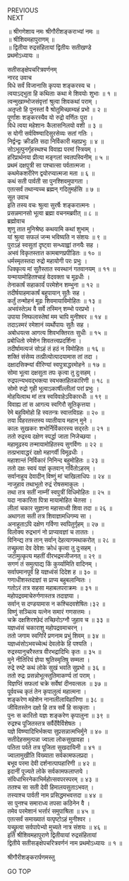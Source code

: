 PREVIOUS  
NEXT  
  
॥ श्रीगणेशाय नमः श्रीगौरीशङ्कराभ्यां नमः ॥  
॥ श्रीशिवमहापुराणम् ॥  
॥ द्वितीया रुद्रसंहितायां द्वितीयः सतीखण्डे  
प्रथमोऽध्यायः ॥  
  
सतीसङ्‌क्षेपचरित्रवर्णनम्  
नारद उवाच  
विधे सर्वं विजानासि कृपया शङ्‌करस्य च ।  
त्वयाऽद्‌भुता हि कथिताः कथा मे शिवयोः शुभाः ॥ १ ॥  
त्वन्मुखाम्भोजसंवृत्तां श्रुत्वा शिवकथां पराम् ।  
अतृप्तो हि पुनस्तां वै श्रोतुमिच्छाम्यहं प्रभो ॥ २ ॥  
पूर्णांशः शङ्‌करस्यैव यो रुद्रो वर्णितः पुरा ।  
विधे त्वया महेशानः कैलासनिलयो वशी ॥ ३ ॥  
स योगी सर्वविष्ण्वादिसुरसेव्यः सतां गतिः ।  
निर्द्वन्द्वः क्रीडति सदा निर्विकारी महाप्रभुः ॥ ४ ॥  
सोऽभूत्पुनर्गृहस्थश्च विवाह्य परमां स्त्रियम् ।  
हरिप्रार्थनया प्रीत्या मङ्‌गलां स्वतपस्विनीम् ॥ ५ ॥  
प्रथमं दक्षपुत्री सा पश्चात्सा पर्वतात्मजा ।  
कथमेकशरीरेण द्वयोरप्यात्मजा मता ॥ ६ ॥  
कथं सती पार्वती सा पुनश्शिवमुपागता ।  
एतत्सर्वं तथान्यच्च ब्रह्मन् गदितुमर्हसि ॥ ७ ॥  
सूत उवाच  
इति तस्य वचः श्रुत्वा सुरर्षेः शङ्‌करात्मनः ।  
प्रसन्नमानसो भूत्वा ब्रह्मा वचनमब्रवीत् ॥ ८ ॥  
ब्रह्मोवाच  
शृणु तात मुनिश्रेष्ठ कथयामि कथां शुभाम् ।  
यां श्रुत्वा सफलं जन्म भविष्यति न संशयः ॥ ९ ॥  
पुराऽहं स्वसुतां दृष्ट्वा सन्ध्याह्वां तनयैः सह ।  
अभवं विकृतस्तात कामबाणप्रपीडितः ॥ १० ॥  
धर्मस्मृतस्तदा रुद्रो महायोगी परः प्रभुः ।  
धिक्कृत्य मां सुतैस्तात स्वस्थानं गतवानयम् ॥ ११ ॥  
यन्मायामोहितश्चाहं वेदवक्ता च मूढधीः ।  
तेनाकार्षं सहाकार्यं परमेशेन शम्भुना ॥ १२ ॥  
तदीर्षयाहमाकार्षं बहूपायान् सुतैः सह ।  
कर्तुं तन्मोहनं मूढः शिवमायाविमोहितः ॥ १३ ॥  
अभवंस्तेऽथ वै सर्वे तस्मिन् शम्भो परप्रभो ।  
उपाया निष्फलास्तेषां मम चापि मुनीश्वर ॥ १४ ॥  
तदाऽस्मरं रमेशानं व्यर्थोपायः सुतैः सह ।  
अबोधयत्स आगत्य शिवभक्तिरतः सुधीः ॥ १५ ॥  
प्रबोधितो रमेशेन शिवतत्त्वप्रदर्शिना ।  
तदीर्षामत्यजं सोऽहं तं हठं न विमोहितः ॥ १६ ॥  
शक्तिं संसेव्य तत्प्रीत्योत्पादयामास तां तदा ।  
दक्षादसिक्न्यां वीरिण्यां स्वपुत्राद्धरमोहने ॥ १७ ॥  
सोमा भूत्वा दक्षसुता तपः कृत्वा तु दुःसहम् ।  
रुद्रपत्न्यभवद्‌भक्त्या स्वभक्तहितकारिणी ॥ १८ ॥  
सोमो रुद्रो गृही भूत्वाऽकार्षील्लीलां परां प्रभुः ।  
मोहयित्वाथ मां तत्र स्वविवाहेऽविकारधीः ॥ १९ ॥  
विवाह्य तां स आगत्य स्वगिरौ सूतिकृत्तया ।  
रेमे बहुविमोहो हि स्वतन्त्रः स्वात्तविग्रहः ॥ २० ॥  
तया विहरतस्तस्य व्यातीयाय महान् मुने ।  
कालः सुखकरः शभोर्निर्विकारस्य सद्‌रतेः ॥ २१ ॥  
ततो रुद्रस्य दक्षेण स्पर्द्धा जाता निजेच्छया ।  
महामूढस्य तन्मायामोहितस्य सुगर्विणः ॥ २२ ॥  
तत्प्रभावाद्धरं दक्षो महागर्वी विमूढधीः ।  
महाशान्तं निर्विकारं निनिन्द बहुमोहितः ॥ २३ ॥  
ततो दक्षः स्वयं यज्ञं कृतवान् गर्वितोऽहरम् ।  
सर्वानाहूय देवादीन् विष्णुं मां चाखिलाधिपः ॥ २४ ॥  
नाजुहाव तथाभूतो रुद्रं रोषसमाकुलः ।  
तथा तत्र सतीं नाम्नीं स्वपुत्रीं विधिमोहितः ॥ २५ ॥  
यदा नाकारिता पित्रा मायामोहित चेतसा ।  
लीलां चकार सुज्ञाना महासाध्वी शिवा तदा ॥ २६ ॥  
अथागता सती तत्र शिवाज्ञामधिगम्य सा ।  
अनाहूताऽपि दक्षेण गर्विणा स्वपितुर्गृहम् ॥ २७ ॥  
विलोक्य रुद्रभागं नो प्राप्यावज्ञां च ताततः ।  
विनिन्द्य तत्र तान् सर्वान् देहत्यागमथाकरोत् ॥ २८ ॥  
तच्छ्रुत्वा देव देवेशः क्रोधं कृत्वा तु दुःसहम् ।  
जटामुत्कृत्य महतीं वीरभद्रमजीजनत् ॥ २९ ॥  
सगणं तं समुत्पाद्य किं कुर्य्यामिति वादिनम् ।  
सर्वापमानपूर्वं हि यज्ञध्वंसं दिदेश ह ॥ ३० ॥  
गणाधीशस्तदाज्ञां स प्राप्य बहुबलान्वितः ।  
गतोऽरं तत्र सहसा महाबलपराक्रमः ॥ ३१ ॥  
महोपद्रवमाचेरुर्गणास्तत्र तदाज्ञया ।  
सर्वान् स दण्डयामास न कश्चिदवशेषितः।३२ ॥  
विष्णुं सञ्चित्य यत्नेन समारं गणसत्तमः ।  
चक्रे दक्षशिरश्छेदं तच्छिरोऽग्नौ जुहाव च ॥ ३३ ॥  
यज्ञध्वंसं चकाराशु महोपद्रवमाचरन् ।  
ततो जगाम स्वगिरिं प्रणनाम प्रभुं शिवम् ॥ ३४ ॥  
यज्ञध्वंसोऽभवच्चेत्थं देवलोके हि पश्यति ।  
रुद्रस्यानुचरैस्तत्र वीरभद्रादिभिः कृतः ॥ ३५ ॥  
मुने नीतिरियं ज्ञेया श्रुतिस्मृतिषु सम्मता ।  
रुद्रे रुष्टे कथं लोके सुखं भवति सुप्रभो ॥ ३६ ॥  
ततो रुद्रः प्रसन्नोभूत्स्तुतिमाकर्ण्य तां पराम् ।  
विज्ञप्तिं सफलां चक्रे सर्वेषां दीनवत्सलः ॥ ३७ ॥  
पूर्ववच्च कृतं तेन कृपालुत्वं महात्मना ।  
शङ्‌करेण महेशेन नानालीलाविहारिणा ॥ ३८ ॥  
जीवितस्तेन दक्षो हि तत्र सर्वे हि सत्कृताः ।  
पुनः स कारितो यज्ञः शङ्‌करेण कृपालुना ॥ ३९ ॥  
रुद्रश्च पूजितस्तत्र सर्वैर्देवैर्विशेषतः ।  
यज्ञे विष्ण्वादिभिर्भक्त्या सुप्रसन्नात्मभिर्मुने ॥ ४० ॥  
सतीदेहसमुत्पन्ना ज्वाला लोकसुखावहा ।  
पतिता पर्वते तत्र पूजिता सुखदायिनी ॥ ४१ ॥  
ज्वालामुखीति विख्याता सर्वकामफलप्रदा ।  
बभूव परमा देवी दर्शनात्पापहारिणी ॥ ४२ ॥  
इदानीं पूज्यते लोके सर्वकामफलाप्तये ।  
संविधाभिरनेकाभिर्महोत्सवपरस्परम् ॥ ४३ ॥  
ततश्च सा सती देवी हिमालयसुताऽभवत् ।  
तस्याश्च पार्वती नाम प्रसिद्धमभवत्तदा ॥ ४४ ॥  
सा पुनश्च समाराध्य तपसा कठिनेन वै ।  
तमेव परमेशानं भर्त्तारं समुपाश्रिता ॥ ४५ ॥  
एतत्सर्वं समाख्यातं यत्पृष्टोऽहं मुनीश्वर ।  
यच्छ्रुत्वा सर्वपापेभ्यो मुच्यते नात्र संशयः ॥ ४६ ॥  
इति श्रीशिवमहापुराणे द्वितीयायां रुद्रसंहितायां  
द्वितीये सतीसङ्‌क्षेपचरित्रवर्णनं नाम प्रथमोऽध्यायः ॥ १ ॥  
  
  
श्रीगौरीशङ्करार्पणमस्तु  
  
GO TOP

